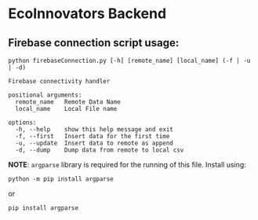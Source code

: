 # EcoInnovators Backend

## Firebase connection script usage:
```
python firebaseConnection.py [-h] [remote_name] [local_name] (-f | -u | -d)

Firebase connectivity handler

positional arguments:
  remote_name   Remote Data Name
  local_name    Local File name

options:
  -h, --help    show this help message and exit
  -f, --first   Insert data for the first time
  -u, --update  Insert data to remote as append
  -d, --dump    Dump data from remote to local csv
```
  
**NOTE**: `argparse` library is required for the running of this file. Install using:
```
python -m pip install argparse
```  
or  
```
pip install argparse
```